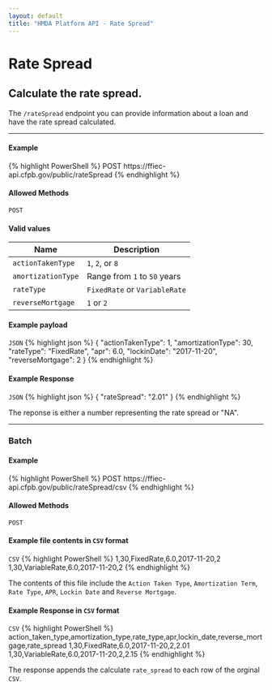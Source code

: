 ```yaml
---
layout: default
title: "HMDA Platform API - Rate Spread"
---
```


<hgroup>
  <h1>Rate Spread</h1>
  <h2>Calculate the rate spread.</h2>
  <p class="usa-font-lead">The <code>/rateSpread</code> endpoint you can provide information about a loan and have the rate spread calculated.</p>
</hgroup>

---

<h4>Example</h4>
{% highlight PowerShell %}
POST https://ffiec-api.cfpb.gov/public/rateSpread
{% endhighlight %}

<h4>Allowed Methods</h4>
<code>POST</code>

<h4>Valid values</h4>
<table>
  <thead>
    <tr>
      <th>Name</th>
      <th>Description</th>
    </tr>
  </thead>
  <tbody>
    <tr>
      <td><code>actionTakenType</code></td>
      <td><code>1</code>, <code>2</code>, or <code>8</code></td>
    </tr>
    <tr>
      <td><code>amortizationType</code></td>
      <td>Range from <code>1</code> to <code>50</code> years</td>
    </tr>
    <tr>
      <td><code>rateType</code></td>
      <td><code>FixedRate</code> or <code>VariableRate</code></td>
    </tr>
    <tr>
      <td><code>reverseMortgage</code></td>
      <td><code>1</code> or <code>2</code></td>
    </tr>
  </tbody>
</table>

<h4>Example payload</h4>
<section class="code-block">
<code>JSON</code>
{% highlight json %}
{
  "actionTakenType": 1,
  "amortizationType": 30,
  "rateType": "FixedRate",
  "apr": 6.0,
  "lockinDate": "2017-11-20",
  "reverseMortgage": 2
}
{% endhighlight %}
</section>

<h4>Example Response</h4>
<section class="code-block">
<code>JSON</code>
{% highlight json %}
{
  "rateSpread": "2.01"
}
{% endhighlight %}
</section>
<p class="use-text-small">The reponse is either a number representing the rate spread or "NA".</p>

---

<hgroup>
  <h3 id="batch">Batch</h3>
</hgroup>

<h4>Example</h4>
{% highlight PowerShell %}
POST https://ffiec-api.cfpb.gov/public/rateSpread/csv
{% endhighlight %}

<h4>Allowed Methods</h4>
<code>POST</code>

<h4>Example file contents in <code>CSV</code> format</h4>
<section class="code-block">
<code>CSV</code>
{% highlight PowerShell %}
1,30,FixedRate,6.0,2017-11-20,2
1,30,VariableRate,6.0,2017-11-20,2
{% endhighlight %}
</section>

<p class="use-text-small">The contents of this file include the <code>Action Taken Type</code>, <code>Amortization Term</code>, <code>Rate Type</code>, <code>APR</code>, <code>Lockin Date</code> and <code>Reverse Mortgage</code>.</p>

<h4>Example Response in <code>CSV</code> format</h4>
<section class="code-block">
<code>CSV</code>
{% highlight PowerShell %}
action_taken_type,amortization_type,rate_type,apr,lockin_date,reverse_mortgage,rate_spread
1,30,FixedRate,6.0,2017-11-20,2,2.01
1,30,VariableRate,6.0,2017-11-20,2,2.15
{% endhighlight %}
</section>

<p class="use-text-small">The response appends the calculate <code>rate_spread</code> to each row of the orginal <code>CSV</code>.</p>